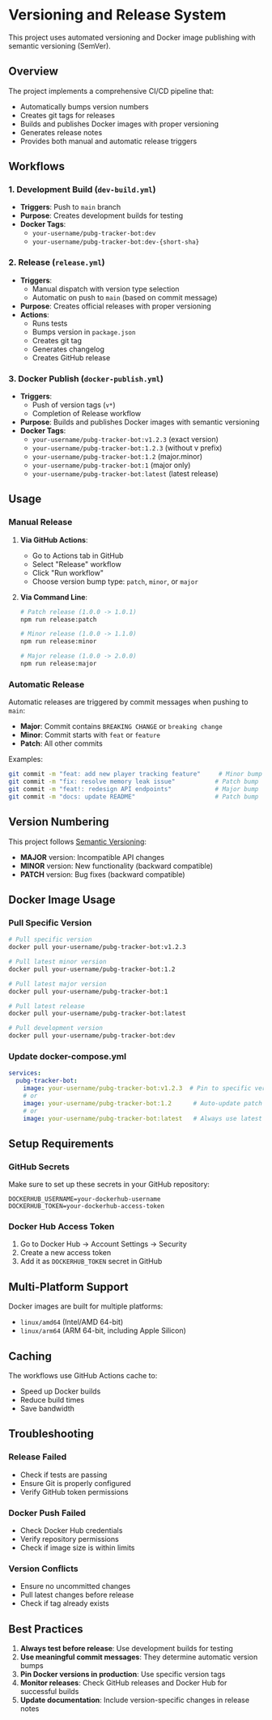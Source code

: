# Versioning and Release System

This project uses automated versioning and Docker image publishing with semantic versioning (SemVer).

## Overview

The project implements a comprehensive CI/CD pipeline that:
- Automatically bumps version numbers
- Creates git tags for releases
- Builds and publishes Docker images with proper versioning
- Generates release notes
- Provides both manual and automatic release triggers

## Workflows

### 1. Development Build (`dev-build.yml`)
- **Triggers**: Push to `main` branch
- **Purpose**: Creates development builds for testing
- **Docker Tags**: 
  - `your-username/pubg-tracker-bot:dev`
  - `your-username/pubg-tracker-bot:dev-{short-sha}`

### 2. Release (`release.yml`)
- **Triggers**: 
  - Manual dispatch with version type selection
  - Automatic on push to `main` (based on commit message)
- **Purpose**: Creates official releases with proper versioning
- **Actions**:
  - Runs tests
  - Bumps version in `package.json`
  - Creates git tag
  - Generates changelog
  - Creates GitHub release

### 3. Docker Publish (`docker-publish.yml`)
- **Triggers**: 
  - Push of version tags (`v*`)
  - Completion of Release workflow
- **Purpose**: Builds and publishes Docker images with semantic versioning
- **Docker Tags**:
  - `your-username/pubg-tracker-bot:v1.2.3` (exact version)
  - `your-username/pubg-tracker-bot:1.2.3` (without v prefix)
  - `your-username/pubg-tracker-bot:1.2` (major.minor)
  - `your-username/pubg-tracker-bot:1` (major only)
  - `your-username/pubg-tracker-bot:latest` (latest release)

## Usage

### Manual Release

1. **Via GitHub Actions**:
   - Go to Actions tab in GitHub
   - Select "Release" workflow
   - Click "Run workflow"
   - Choose version bump type: `patch`, `minor`, or `major`

2. **Via Command Line**:
   ```bash
   # Patch release (1.0.0 -> 1.0.1)
   npm run release:patch
   
   # Minor release (1.0.0 -> 1.1.0)
   npm run release:minor
   
   # Major release (1.0.0 -> 2.0.0)
   npm run release:major
   ```

### Automatic Release

Automatic releases are triggered by commit messages when pushing to `main`:

- **Major**: Commit contains `BREAKING CHANGE` or `breaking change`
- **Minor**: Commit starts with `feat` or `feature`
- **Patch**: All other commits

Examples:
```bash
git commit -m "feat: add new player tracking feature"     # Minor bump
git commit -m "fix: resolve memory leak issue"           # Patch bump
git commit -m "feat!: redesign API endpoints"            # Major bump
git commit -m "docs: update README"                      # Patch bump
```

## Version Numbering

This project follows [Semantic Versioning](https://semver.org/):

- **MAJOR** version: Incompatible API changes
- **MINOR** version: New functionality (backward compatible)
- **PATCH** version: Bug fixes (backward compatible)

## Docker Image Usage

### Pull Specific Version
```bash
# Pull specific version
docker pull your-username/pubg-tracker-bot:v1.2.3

# Pull latest minor version
docker pull your-username/pubg-tracker-bot:1.2

# Pull latest major version
docker pull your-username/pubg-tracker-bot:1

# Pull latest release
docker pull your-username/pubg-tracker-bot:latest

# Pull development version
docker pull your-username/pubg-tracker-bot:dev
```

### Update docker-compose.yml
```yaml
services:
  pubg-tracker-bot:
    image: your-username/pubg-tracker-bot:v1.2.3  # Pin to specific version
    # or
    image: your-username/pubg-tracker-bot:1.2      # Auto-update patch versions
    # or
    image: your-username/pubg-tracker-bot:latest   # Always use latest release
```

## Setup Requirements

### GitHub Secrets

Make sure to set up these secrets in your GitHub repository:

```
DOCKERHUB_USERNAME=your-dockerhub-username
DOCKERHUB_TOKEN=your-dockerhub-access-token
```

### Docker Hub Access Token

1. Go to Docker Hub → Account Settings → Security
2. Create a new access token
3. Add it as `DOCKERHUB_TOKEN` secret in GitHub

## Multi-Platform Support

Docker images are built for multiple platforms:
- `linux/amd64` (Intel/AMD 64-bit)
- `linux/arm64` (ARM 64-bit, including Apple Silicon)

## Caching

The workflows use GitHub Actions cache to:
- Speed up Docker builds
- Reduce build times
- Save bandwidth

## Troubleshooting

### Release Failed
- Check if tests are passing
- Ensure Git is properly configured
- Verify GitHub token permissions

### Docker Push Failed
- Check Docker Hub credentials
- Verify repository permissions
- Check if image size is within limits

### Version Conflicts
- Ensure no uncommitted changes
- Pull latest changes before release
- Check if tag already exists

## Best Practices

1. **Always test before release**: Use development builds for testing
2. **Use meaningful commit messages**: They determine automatic version bumps
3. **Pin Docker versions in production**: Use specific version tags
4. **Monitor releases**: Check GitHub releases and Docker Hub for successful builds
5. **Update documentation**: Include version-specific changes in release notes 
